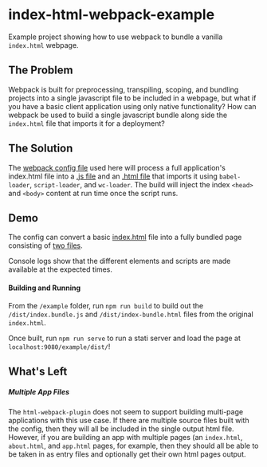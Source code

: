 # index-html-webpack-example

Example project showing how to use webpack to bundle a vanilla `index.html` webpage.

## The Problem

Webpack is built for preprocessing, transpiling, scoping, and bundling projects into a single javascript file to be included in a webpage, but what if you have a basic client application using only native functionality? How can webpack be used to build a single javascript bundle along side the `index.html` file that imports it for a deployment?

## The Solution

The [webpack config file](webpack.config.js) used here will process a full application's index.html file into a [.js file](dist/index.bundle.js) and an [.html file](dist/index-bundle.html) that imports it using `babel-loader`, `script-loader`, and `wc-loader`. The build will inject the index `<head>` and `<body>` content at run time once the script runs.

## Demo
The config can convert a basic [index.html](index.html) file into a fully bundled page consisting of [two files](https://gkjohnson.github.io/index-html-webpack-example/dist/index-bundle.html).

Console logs show that the different elements and scripts are made available at the expected times.

#### Building and Running

From the `/example` folder, run `npm run build` to build out the `/dist/index.bundle.js` and `/dist/index-bundle.html` files from the original `index.html`.

Once built, run `npm run serve` to run a stati server and load the page at `localhost:9080/example/dist/`!

## What's Left

##### Multiple App Files
The `html-webpack-plugin` does not seem to support building multi-page applications with this use case. If there are multiple source files built with the config, then they will all be included in the single output html file. However, if you are building an app with multiple pages (an `index.html`, `about.html`, and `app.html` pages, for example, then they should all be able to be taken in as entry files and optionally get their own html pages output.
